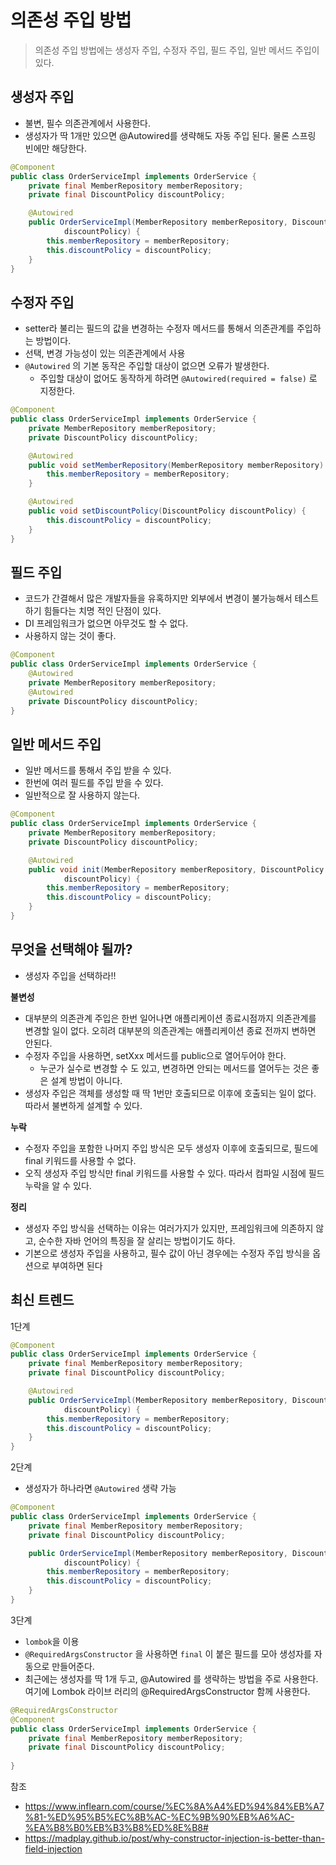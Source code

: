 # 의존성 주입 방법

>  의존성 주입 방법에는 생성자 주입, 수정자 주입, 필드 주입, 일반 메서드 주입이 있다.



## 생성자 주입

* 불변, 필수 의존관계에서 사용한다.
* 생성자가 딱 1개만 있으면 @Autowired를 생략해도 자동 주입 된다. 물론 스프링 빈에만 해당한다.

```java
@Component
public class OrderServiceImpl implements OrderService {
    private final MemberRepository memberRepository;
    private final DiscountPolicy discountPolicy;

    @Autowired
    public OrderServiceImpl(MemberRepository memberRepository, DiscountPolicy
            discountPolicy) {
        this.memberRepository = memberRepository;
        this.discountPolicy = discountPolicy;
    }
}
```



## 수정자 주입

* setter라 불리는 필드의 값을 변경하는 수정자 메서드를 통해서 의존관계를 주입하는 방법이다.
* 선택, 변경 가능성이 있는 의존관계에서 사용
* `@Autowired` 의 기본 동작은 주입할 대상이 없으면 오류가 발생한다. 
  * 주입할 대상이 없어도 동작하게 하려면 `@Autowired(required = false)` 로 지정한다.

```java
@Component
public class OrderServiceImpl implements OrderService {
    private MemberRepository memberRepository;
    private DiscountPolicy discountPolicy;

    @Autowired
    public void setMemberRepository(MemberRepository memberRepository) {
        this.memberRepository = memberRepository;
    }

    @Autowired
    public void setDiscountPolicy(DiscountPolicy discountPolicy) {
        this.discountPolicy = discountPolicy;
    }
}
```



## 필드 주입

* 코드가 간결해서 많은 개발자들을 유혹하지만 외부에서 변경이 불가능해서 테스트 하기 힘들다는 치명 적인 단점이 있다.
* DI 프레임워크가 없으면 아무것도 할 수 없다.
* 사용하지 않는 것이 좋다.

```java
@Component
public class OrderServiceImpl implements OrderService {
    @Autowired
    private MemberRepository memberRepository;
    @Autowired
    private DiscountPolicy discountPolicy;
}
```



## 일반 메서드 주입

* 일반 메서드를 통해서 주입 받을 수 있다.
* 한번에 여러 필드를 주입 받을 수 있다.
* 일반적으로 잘 사용하지 않는다.

```java
@Component
public class OrderServiceImpl implements OrderService {
    private MemberRepository memberRepository;
    private DiscountPolicy discountPolicy;

    @Autowired
    public void init(MemberRepository memberRepository, DiscountPolicy
            discountPolicy) {
        this.memberRepository = memberRepository;
        this.discountPolicy = discountPolicy;
    }
}
```



## 무엇을 선택해야 될까?

* 생성자 주입을 선택하라!!

**불변성**

* 대부분의 의존관계 주입은 한번 일어나면 애플리케이션 종료시점까지 의존관계를 변경할 일이 없다. 오히려 대부분의 의존관계는 애플리케이션 종료 전까지 변하면 안된다.
* 수정자 주입을 사용하면, setXxx 메서드를 public으로 열어두어야 한다.
  * 누군가 실수로 변경할 수 도 있고, 변경하면 안되는 메서드를 열어두는 것은 좋은 설계 방법이 아니다. 
* 생성자 주입은 객체를 생성할 때 딱 1번만 호출되므로 이후에 호출되는 일이 없다. 따라서 불변하게 설계할 수 있다.

**누락**

* 수정자 주입을 포함한 나머지 주입 방식은 모두 생성자 이후에 호출되므로, 필드에 final 키워드를 사용할 수 없다. 
* 오직 생성자 주입 방식만 final 키워드를 사용할 수 있다. 따라서 컴파일 시점에 필드 누락을 알 수 있다.

**정리**

* 생성자 주입 방식을 선택하는 이유는 여러가지가 있지만, 프레임워크에 의존하지 않고, 순수한 자바 언어의 특징을 잘 살리는 방법이기도 하다.
* 기본으로 생성자 주입을 사용하고, 필수 값이 아닌 경우에는 수정자 주입 방식을 옵션으로 부여하면 된다



## 최신 트렌드

1단계

```java
@Component
public class OrderServiceImpl implements OrderService {
    private final MemberRepository memberRepository;
    private final DiscountPolicy discountPolicy;

    @Autowired
    public OrderServiceImpl(MemberRepository memberRepository, DiscountPolicy
            discountPolicy) {
        this.memberRepository = memberRepository;
        this.discountPolicy = discountPolicy;
    }
}
```

2단계

* 생성자가 하나라면 `@Autowired` 생략 가능

```java
@Component
public class OrderServiceImpl implements OrderService {
    private final MemberRepository memberRepository;
    private final DiscountPolicy discountPolicy;

    public OrderServiceImpl(MemberRepository memberRepository, DiscountPolicy
            discountPolicy) {
        this.memberRepository = memberRepository;
        this.discountPolicy = discountPolicy;
    }
}
```

3단계

* `lombok`을 이용
* `@RequiredArgsConstructor` 을 사용하면 `final` 이 붙은 필드를 모아 생성자를 자동으로 만들어준다.
* 최근에는 생성자를 딱 1개 두고, @Autowired 를 생략하는 방법을 주로 사용한다. 여기에 Lombok 라이브 러리의 @RequiredArgsConstructor 함께 사용한다.

```java
@RequiredArgsConstructor
@Component
public class OrderServiceImpl implements OrderService {
    private final MemberRepository memberRepository;
    private final DiscountPolicy discountPolicy;
    
}
```



참조

* https://www.inflearn.com/course/%EC%8A%A4%ED%94%84%EB%A7%81-%ED%95%B5%EC%8B%AC-%EC%9B%90%EB%A6%AC-%EA%B8%B0%EB%B3%B8%ED%8E%B8#
* https://madplay.github.io/post/why-constructor-injection-is-better-than-field-injection